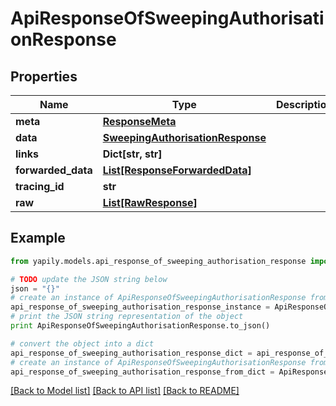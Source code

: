 # ApiResponseOfSweepingAuthorisationResponse


## Properties
Name | Type | Description | Notes
------------ | ------------- | ------------- | -------------
**meta** | [**ResponseMeta**](ResponseMeta.md) |  | [optional] 
**data** | [**SweepingAuthorisationResponse**](SweepingAuthorisationResponse.md) |  | [optional] 
**links** | **Dict[str, str]** |  | [optional] 
**forwarded_data** | [**List[ResponseForwardedData]**](ResponseForwardedData.md) |  | [optional] 
**tracing_id** | **str** |  | [optional] 
**raw** | [**List[RawResponse]**](RawResponse.md) |  | [optional] 

## Example

```python
from yapily.models.api_response_of_sweeping_authorisation_response import ApiResponseOfSweepingAuthorisationResponse

# TODO update the JSON string below
json = "{}"
# create an instance of ApiResponseOfSweepingAuthorisationResponse from a JSON string
api_response_of_sweeping_authorisation_response_instance = ApiResponseOfSweepingAuthorisationResponse.from_json(json)
# print the JSON string representation of the object
print ApiResponseOfSweepingAuthorisationResponse.to_json()

# convert the object into a dict
api_response_of_sweeping_authorisation_response_dict = api_response_of_sweeping_authorisation_response_instance.to_dict()
# create an instance of ApiResponseOfSweepingAuthorisationResponse from a dict
api_response_of_sweeping_authorisation_response_from_dict = ApiResponseOfSweepingAuthorisationResponse.from_dict(api_response_of_sweeping_authorisation_response_dict)
```
[[Back to Model list]](../README.md#documentation-for-models) [[Back to API list]](../README.md#documentation-for-api-endpoints) [[Back to README]](../README.md)


